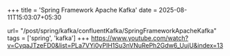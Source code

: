 +++
title = 'Spring Framework Apache Kafka'
date = 2025-08-11T15:03:07+05:30

url= "/post/spring/kafka/confluentKafka/SpringFrameworkApacheKafka"
tags = ['spring', 'kafka']
+++
https://www.youtube.com/watch?v=CyqaJTzeFD0&list=PLa7VYi0yPIH1Su3nVNuRePh2Gdw6_UujU&index=13